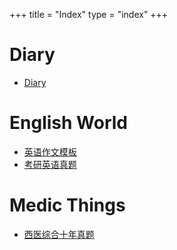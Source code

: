 +++
title = "Index"
type = "index"
+++

# Diary
- [Diary](/diary/diary)
# English World
- [英语作文模板](/英语作文模板)
- [考研英语真题](/考研英语真题)

# Medic Things
- [西医综合十年真题](/西医综合十年真题)

